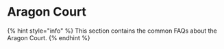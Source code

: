 # Aragon Court

{% hint style="info" %}
This section contains the common FAQs about the Aragon Court.
{% endhint %}
